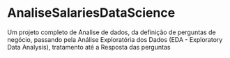 # AnaliseSalariesDataScience
Um projeto completo de Analise de dados, da definição de perguntas de negócio, passando pela Análise Exploratória dos Dados (EDA - Exploratory Data Analysis), tratamento até a Resposta das perguntas
